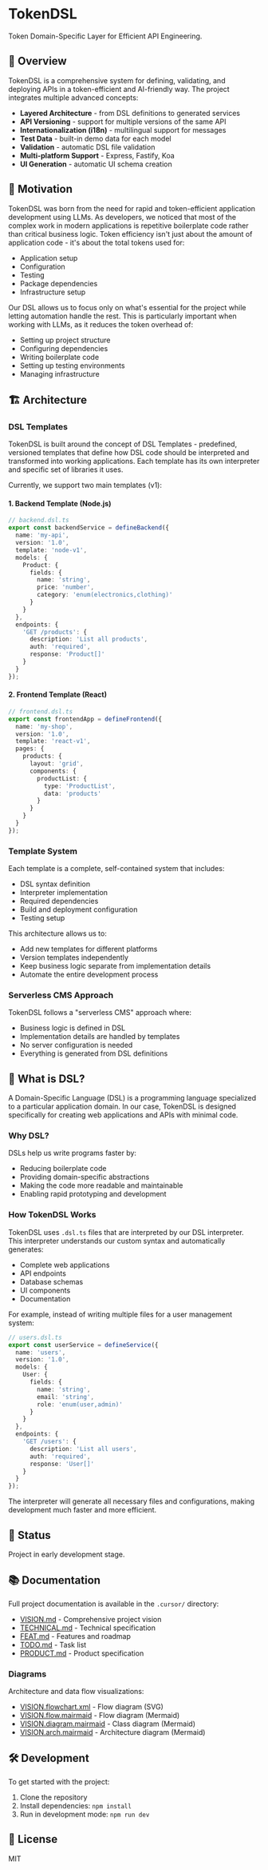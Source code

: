# TokenDSL

Token Domain-Specific Layer for Efficient API Engineering.

## 🎯 Overview
TokenDSL is a comprehensive system for defining, validating, and deploying APIs in a token-efficient and AI-friendly way. The project integrates multiple advanced concepts:

- **Layered Architecture** - from DSL definitions to generated services
- **API Versioning** - support for multiple versions of the same API
- **Internationalization (i18n)** - multilingual support for messages
- **Test Data** - built-in demo data for each model
- **Validation** - automatic DSL file validation
- **Multi-platform Support** - Express, Fastify, Koa
- **UI Generation** - automatic UI schema creation

## 🎯 Motivation
TokenDSL was born from the need for rapid and token-efficient application development using LLMs. As developers, we noticed that most of the complex work in modern applications is repetitive boilerplate code rather than critical business logic. Token efficiency isn't just about the amount of application code - it's about the total tokens used for:
- Application setup
- Configuration
- Testing
- Package dependencies
- Infrastructure setup

Our DSL allows us to focus only on what's essential for the project while letting automation handle the rest. This is particularly important when working with LLMs, as it reduces the token overhead of:
- Setting up project structure
- Configuring dependencies
- Writing boilerplate code
- Setting up testing environments
- Managing infrastructure

## 🏗️ Architecture

### DSL Templates
TokenDSL is built around the concept of DSL Templates - predefined, versioned templates that define how DSL code should be interpreted and transformed into working applications. Each template has its own interpreter and specific set of libraries it uses.

Currently, we support two main templates (v1):

#### 1. Backend Template (Node.js)
```typescript
// backend.dsl.ts
export const backendService = defineBackend({
  name: 'my-api',
  version: '1.0',
  template: 'node-v1',
  models: {
    Product: {
      fields: {
        name: 'string',
        price: 'number',
        category: 'enum(electronics,clothing)'
      }
    }
  },
  endpoints: {
    'GET /products': {
      description: 'List all products',
      auth: 'required',
      response: 'Product[]'
    }
  }
});
```

#### 2. Frontend Template (React)
```typescript
// frontend.dsl.ts
export const frontendApp = defineFrontend({
  name: 'my-shop',
  version: '1.0',
  template: 'react-v1',
  pages: {
    products: {
      layout: 'grid',
      components: {
        productList: {
          type: 'ProductList',
          data: 'products'
        }
      }
    }
  }
});
```

### Template System
Each template is a complete, self-contained system that includes:
- DSL syntax definition
- Interpreter implementation
- Required dependencies
- Build and deployment configuration
- Testing setup

This architecture allows us to:
- Add new templates for different platforms
- Version templates independently
- Keep business logic separate from implementation details
- Automate the entire development process

### Serverless CMS Approach
TokenDSL follows a "serverless CMS" approach where:
- Business logic is defined in DSL
- Implementation details are handled by templates
- No server configuration is needed
- Everything is generated from DSL definitions

## 🤔 What is DSL?
A Domain-Specific Language (DSL) is a programming language specialized to a particular application domain. In our case, TokenDSL is designed specifically for creating web applications and APIs with minimal code.

### Why DSL?
DSLs help us write programs faster by:
- Reducing boilerplate code
- Providing domain-specific abstractions
- Making the code more readable and maintainable
- Enabling rapid prototyping and development

### How TokenDSL Works
TokenDSL uses `.dsl.ts` files that are interpreted by our DSL interpreter. This interpreter understands our custom syntax and automatically generates:
- Complete web applications
- API endpoints
- Database schemas
- UI components
- Documentation

For example, instead of writing multiple files for a user management system:
```typescript
// users.dsl.ts
export const userService = defineService({
  name: 'users',
  version: '1.0',
  models: {
    User: {
      fields: {
        name: 'string',
        email: 'string',
        role: 'enum(user,admin)'
      }
    }
  },
  endpoints: {
    'GET /users': {
      description: 'List all users',
      auth: 'required',
      response: 'User[]'
    }
  }
});
```

The interpreter will generate all necessary files and configurations, making development much faster and more efficient.

## 🚧 Status
Project in early development stage.

## 📚 Documentation
Full project documentation is available in the `.cursor/` directory:

- [VISION.md](.cursor/VISION.md) - Comprehensive project vision
- [TECHNICAL.md](.cursor/TECHNICAL.md) - Technical specification
- [FEAT.md](.cursor/FEAT.md) - Features and roadmap
- [TODO.md](.cursor/TODO.md) - Task list
- [PRODUCT.md](.cursor/PRODUCT.md) - Product specification

### Diagrams
Architecture and data flow visualizations:
- [VISION.flowchart.xml](.cursor/VISION.flowchart.xml) - Flow diagram (SVG)
- [VISION.flow.mairmaid](.cursor/VISION.flow.mairmaid) - Flow diagram (Mermaid)
- [VISION.diagram.mairmaid](.cursor/VISION.diagram.mairmaid) - Class diagram (Mermaid)
- [VISION.arch.mairmaid](.cursor/VISION.arch.mairmaid) - Architecture diagram (Mermaid)

## 🛠️ Development
To get started with the project:

1. Clone the repository
2. Install dependencies: `npm install`
3. Run in development mode: `npm run dev`

## 📝 License
MIT
